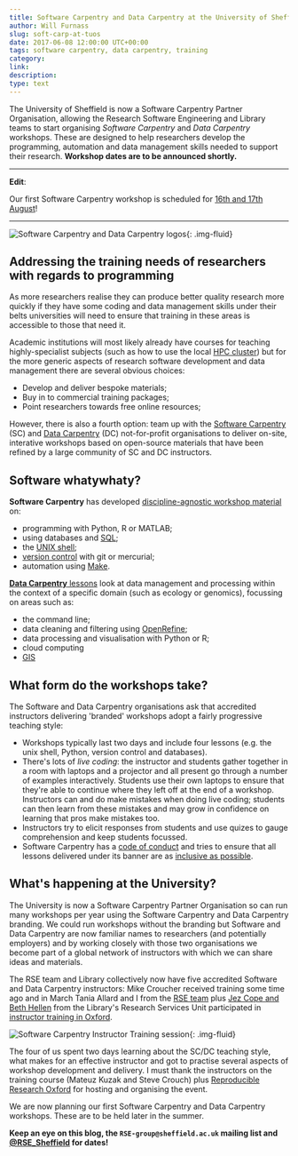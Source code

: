 ```yaml
---
title: Software Carpentry and Data Carpentry at the University of Sheffield!
author: Will Furnass
slug: soft-carp-at-tuos
date: 2017-06-08 12:00:00 UTC+00:00
tags: software carpentry, data carpentry, training
category:
link:
description:
type: text
---
```


The University of Sheffield is now a Software Carpentry Partner Organisation, allowing the Research Software Engineering and Library teams to start organising *Software Carpentry* and *Data Carpentry* workshops.  These are designed to help researchers develop the programming, automation and data management skills needed to support their research.  **Workshop dates are to be announced shortly.**

---

**Edit**: 

Our first Software Carpentry workshop is scheduled for [16th and 17th August](https://rse.shef.ac.uk/2017-08-16-sheffield/)!

---

![Software Carpentry and Data Carpentry logos](/assets/images/sc-dc-logos.png){: .img-fluid}


## Addressing the training needs of researchers with regards to programming

As more researchers realise they can produce better quality research more quickly if
they have some coding and data management skills under their belts
universities will need to ensure that training in these areas is accessible to those that need it.

Academic institutions will most likely already have courses for teaching highly-specialist subjects
(such as how to use the local [HPC cluster][uos-hpc-docs])
but for the more generic aspects of research software development and data management
there are several obvious choices:

  * Develop and deliver bespoke materials;
  * Buy in to commercial training packages;
  * Point researchers towards free online resources;

However, there is also a fourth option:
team up with the [Software Carpentry][sc] (SC) and
[Data Carpentry][dc] (DC) not-for-profit organisations
to deliver on-site, interative workshops based on open-source materials that have been
refined by a large community of SC and DC instructors.

## Software whatywhaty?

**Software Carpentry** has developed [discipline-agnostic workshop material][sc-lessons] on:

  * programming with Python, R or MATLAB;
  * using databases and [SQL][sql];
  * the [UNIX shell][unix-shell];
  * [version control][vcs] with git or mercurial;
  * automation using [Make][make].

[**Data Carpentry** lessons][dc-lessons] look at data management and processing within the context of a specific domain (such as ecology or genomics), focussing on areas such as:

  * the command line;
  * data cleaning and filtering using [OpenRefine][openrefine];
  * data processing and visualisation with Python or R;
  * cloud computing
  * [GIS][gis]

## What form do the workshops take?

The Software and Data Carpentry organisations ask that accredited instructors delivering 'branded' workshops adopt a fairly progressive teaching style:

  * Workshops typically last two days and include four lessons (e.g. the unix shell, Python, version control and databases).
  * There's lots of *live coding*: the instructor and students gather together in a room with laptops and a projector and all present go through a number of examples interactively.  Students use their own laptops to ensure that they're able to continue where they left off at the end of a workshop.  Instructors can and do make mistakes when doing live coding; students can then learn from these mistakes and may grow in confidence on learning that pros make mistakes too.
  * Instructors try to elicit responses from students and use quizes to gauge comprehension and keep students focussed.
  * Software Carpentry has a [code of conduct][sc-coc] and tries to ensure that all lessons delivered under its banner are as [inclusive as possible][sc-inclusive].

## What's happening at the University?

The University is now a Software Carpentry Partner Organisation so can run many workshops per year using the Software Carpentry and Data Carpentry branding.  We could run workshops without the branding but Software and Data Carpentry are now familiar names to researchers (and potentially employers) and by working closely with those two organisations we become part of a global network of instructors with which we can share ideas and materials.

The RSE team and Library collectively now have five accredited Software and Data Carpentry instructors: Mike Croucher received training some time ago and in March Tania Allard and I from the [RSE team](https://rse.shef.ac.uk/contact/) plus [Jez Cope and Beth Hellen][library-team] from the Library's Research Services Unit participated in [instructor training in Oxford][sc-training-oxford].  

![Software Carpentry Instructor Training session](/assets/images/soft-carp-instructor-training.jpg){: .img-fluid}

The four of us spent two days learning about the SC/DC teaching style, what makes for an effective instructor and got to practise several aspects of workshop development and delivery.  I must thank the instructors on the training course (Mateuz Kuzak and Steve Crouch) plus [Reproducible Research Oxford][rroxford] for hosting and organising the event.

We are now planning our first Software Carpentry and Data Carpentry workshops.  These are to be held later in the summer.  

**Keep an eye on this blog, the `RSE-group@sheffield.ac.uk` mailing list and [@RSE_Sheffield](https://twitter.com/rse_sheffield) for dates!**

[dc-lessons]: https://datacarpentry.org/lessons/
[dc]: https://datacarpentry.org/
[gis]: https://en.wikipedia.org/wiki/Geographic_information_system
[library-team]: https://www.sheffield.ac.uk/library/libstaff/researchservices
[make]: https://en.wikipedia.org/wiki/Make_(software)
[openrefine]: http://openrefine.org/
[rroxford]: https://rroxford.github.io/
[sc-dc-checkout]: https://swcarpentry.github.io/instructor-training/checkout/
[sc-lessons]: https://software-carpentry.org/lessons/
[sc-training-oxford]: https://steve-crouch.github.io/2017-03-16-oxford-ttt/
[sc]: https://software-carpentry.org/
[sql]: https://en.wikipedia.org/wiki/SQL
[unix-shell]: https://en.wikipedia.org/wiki/Unix_shell
[uos-hpc-docs]: http://docs.hpc.shef.ac.uk/en/latest/
[vcs]: https://en.wikipedia.org/wiki/Version_control
[sc-inclusive]: https://software-carpentry.org/blog/2017/02/inclusion.html
[sc-coc]: https://software-carpentry.org/conduct/

